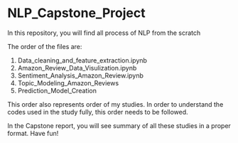 # NLP_Capstone_Project
In this repository, you will find all process of NLP from the scratch

The order of the files are:
1) Data_cleaning_and_feature_extraction.ipynb
2) Amazon_Review_Data_Visulization.ipynb
3) Sentiment_Analysis_Amazon_Review.ipynb
4) Topic_Modeling_Amazon_Reviews
5) Prediction_Model_Creation

This order also represents order of my studies. In order to understand the codes used in the study fully, this order needs to be followed. 

In the Capstone report, you will see summary of all these studies in a proper format. 
Have fun!
